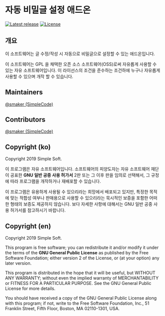 자동 비밀글 설정 애드온
==========================================
[![Latest release](http://img.shields.io/github/release/smaker/xe-addon-auto_secret.svg)](https://github.com/smaker/xe-addon-auto_secret/releases)
[![License](http://img.shields.io/badge/license-GNU%20LGPL-brightgreen.svg)](http://www.gnu.org/licenses/gpl.html)

개요
---
이 소프트웨어는 글 수정/작성 시 자동으로 비밀글으로 설정할 수 있는 애드온입니다.

이 소프트웨어는 GPL 을 채택한 오픈 소스 소프트웨어(OSS)로써 자유롭게 사용할 수 있는 자유 소프트웨어입니다. 이 라이선스의 조건을 준수하는 조건하에 누구나 자유롭게 사용할 수 있으며 개작 할 수 있습니다.

Maintainers
------

[@smaker (SimpleCode)](http://github.com/smaker)

Contributors
------------

[@smaker (SimpleCode)](https://github.com/smaker)


Copyright (ko)
---------------------
Copyright 2019 Simple Soft.

이 프로그램은 자유 소프트웨어입니다. 소프트웨어의 피양도자는 자유 소프트웨어 재단이 공표한 **GNU 일반 공중 사용 허가서** 2판 또는 그 이후 판을 임의로 선택해서, 그 규정에 따라 프로그램을 개작하거나 재배포할 수 있습니다.

이 프로그램은 유용하게 사용될 수 있으리라는 희망에서 배포되고 있지만, 특정한 목적에 맞는 적합성 여부나 판매용으로 사용할 수 있으리라는 묵시적인 보증을 포함한 어떠한 형태의 보증도 제공하지 않습니다. 보다 자세한 사항에 대해서는 GNU 일반 공중 사용 허가서를 참고하시기 바랍니다.


Copyright (en)
--------------
Copyright 2019 Simple Soft.

This program is free software; you can redistribute it and/or modify it under the terms of the **GNU General Public License** as published by the Free Software Foundation; either version 2 of the License, or (at your option) any later version.

This program is distributed in the hope that it will be useful, but WITHOUT ANY WARRANTY; without even the implied warranty of MERCHANTABILITY or FITNESS FOR A PARTICULAR PURPOSE.  See the GNU General Public License for more details.

You should have received a copy of the GNU General Public License along with this program; if not, write to the Free Software Foundation, Inc., 51 Franklin Street, Fifth Floor, Boston, MA  02110-1301, USA.
